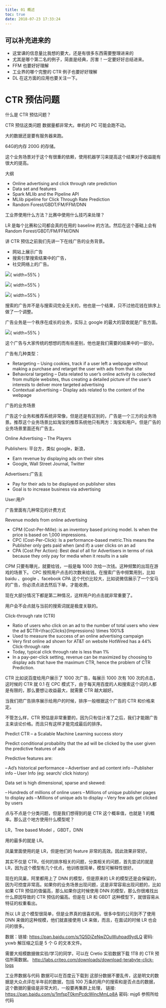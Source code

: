 ```yaml
---
title: 01 概述
toc: true
date: 2018-07-23 17:33:24
---
```

## 可以补充进来的

- 这堂课的信息量比我想的要大，还是有很多东西需要整理进来的
- 尤其是哪个第二名的例子，简直是经典，厉害！一定要好好总结进来。
- FFM 也要好好理解
- 工业界的哪个完整的 CTR 例子也要好好理解
- DL 在这方面的应用也要关注一下。


# CTR 预估问题

什么是 CTR 预估问题？


CTR 预估这类问题 数据量都非常大。单机的 PC 可能会跑不动。

大的数据还是要有服务器来跑。

64G的内存 200G 的存储。

这个业务场景对于这个有很重的依赖，使用机器学习来提高这个结果对于收益能有很大的提高。

大纲

- Online advertising and click through rate prediction
- Data set and features
- Spark MLlib and the Pipeline API
- MLlib pipeline for Click Through Rate Prediction
- Random Forest/GBDT/FM/FFM/DNN



工业界使用什么方法？比赛中使用什么技巧来处理？

LR 是每个比赛和公司都会真的在用的 baseline 的方法。然后在这个基础上会有 Random Forest/GBDT/FM/FFM/DNN


讲 CTR 预估之前我们先讲一下在线广告的业务背景。

- 网站上展示广告
- 搜索引擎搜索结果中的广告，
- 社交网络上的广告。

![](http://images.iterate.site/blog/image/180721/AjmJ8j8Bge.png?imageslim){ width=55% }

![](http://images.iterate.site/blog/image/180721/F0l2B61Ebf.png?imageslim){ width=55% }

![](http://images.iterate.site/blog/image/180721/2KjD45A43C.png?imageslim){ width=55% }

搜索的广告并不是与搜索词完全无关的，他也是一个结果，只不过他花钱在排序上做了一个调整。


广告业务是一个秩序在成长的业务，实际上 google 的最大的营收就是广告方面。

![](http://images.iterate.site/blog/image/180721/Li3kJH5ebI.png?imageslim){ width=55% }

这个广告与大家传统的想想的而有些差别，他也是我们需要的结果中的一部分。


广告有几种类型：

- Retargeting – Using cookies, track if a user left a webpage without making a purchase and retarget the
user with ads from that site
- Behavioral targeting – Data related to user’s online activity is collected from multiple websites, thus
creating a detailed picture of the user’s interests to deliver more targeted advertising
- Contextual advertising – Display ads related to the content of the webpage

广告的业务场景

广告这个业务和推荐系统非常像，但是还是有区别的，广告是一个三方的业务场景。推荐这个业务场景比如淘宝的推荐系统他只有两方：淘宝和用户。但是广告的业务场景里面还有广告主。

Online Advertising – The Players

Publishers: 平台方，类似 google，新浪，

- Earn revenue by displaying ads on their sites
- Google, Wall Street Journal, Twitter

Advertisers:广告主
- Pay for their ads to be displayed on publisher sites
- Goal is to increase business via advertising

User:用户


广告里面有几种常见的计费方式

Revenue models from online advertising

- CPM (Cost-Per-Mille): is an inventory based pricing model. Is when the price is based on 1,000 impressions.
- CPC (Cost-Per-Click): Is a performance-based metric.This means the Publisher only gets paid when (and if) a user clicks on an ad
- CPA (Cost Per Action): Best deal of all for Advertisers in terms of risk because they only pay for media when it results in a sale

CPM 只要有曝光，就要给钱，一般是每 1000 次给一次钱。这种频繁的出现在游戏的场景下。
CPC 按照用户点击的次数来给钱。在搜索广告中频繁用到，比如 baidu 、google 、facebook
CPA 这个代价比较大，比如说微信展示了一个宝马的广告，你必须点进去然后下单，才能收费。

现在大部分情况下都是第二种情况，这样用户的点击就非常重要了。

用户会不会点就与当前的搜索词就是极度关联的。



Click-through rate (CTR)

- Ratio of users who click on an ad to the number of total users who view the ad $CTR=\frac{Clicks}{Impressions} \times 100%$
- Used to measure the success of an online advertising campaign
- Very first online ad shown for AT&T on website HotWired has a 44% Click-through rate
- Today, typical click through rate is less than 1%
- In a pay-per-click setting, revenue can be maximized by choosing to display ads that have the maximum CTR, hence the problem of CTR Prediction.

CTR 比如说百度给用户展示了 1000 次广告，每展示 1000 次有 100 次的点击，这时候的 CTR 就 0.1
在 CPC 模式下，由于每天用百度的人和搜索这个词的人都是有限的，那么要想让收益最大，就需要 CTR 越大越好。

当我们把广告排序展示给用户的时候，排序一般根据这个广告的 CTR 和价格来定。

不管怎么样，CTR 预估是非常重要的，因为只有估计准了之后，我们才能跟广告主来谈论价格。而且只有这样才能完成最后的排序。



Predict CTR – a Scalable Machine Learning success story

Predict conditional probability that the ad will be clicked by the user given the predictive features of ads

Predictive features are:

– Ad’s historical performance
– Advertiser and ad content info
– Publisher info
– User Info (eg: search/ click history)

Data set is high dimensional, sparse and skewed:

– Hundreds of millions of online users
– Millions of unique publisher pages to display ads
– Millions of unique ads to display
– Very few ads get clicked by users

点与不点是个分类问题，但是我们想得到的是 CTR 这个概率值，也就是 1 的概率。那么这个地方使用什么模型呢？

LR，Tree based Model ，GBDT，DNN

用的最多的就是 LR。

凤巢里面使用的是 LR，但是他们的 feature 非常的高效。因此效果非常好。

其实不仅是 CTR，任何的排序相关的问题，分类相关的问题，首先尝试的就是 LR，因为这个模型有几个优点，他训练很简单，模型可解释性很好。

现在的凤巢，阿里都用上了 DNN 的模型，但是原来的 LR 的模型还是会保留的，因为可控度非常高。如果你的业务场景出现问题，这是非常容易出现问题的，比如如果 CTR 预估的值偏高，那么如果你这时候使用 DNN 的模型，那么你很难找出什么原因导致的 CTR 预估的偏高。但是在 LR 和 GBDT 这种模型下，就很容易从特征的权重看出。

所以 LR 这个模型很简单，但是业界真的很喜欢用。很多中型的公司到不了使用 DNN 来做的这种规模，他们就直接使用 LR 来做，而且，在面试的时候 LR 也会问的很多。

数据：链接: https://pan.baidu.com/s/1Q5DjZeNwZOuWuhpad9ydLQ 密码: yxwb 解压缩之后是 5 个 G 的文本文件。

需要大规模数据做实验/学习的同学，可以在 Cretio 实验数据下载 1TB 的 CTR 预估所需数据。
http://labs.criteo.com/downloads/download-terabyte-click-logs

工业界数据与代码 数据可以在百度云下载到 这部分数据不要乱传，这是明文的数据是大众点评在半年前的数据，包括 100 万条的用户的搜索和是否点击的数据，这个数据的量级是非常大的，一般要再集群上处理，
链接: https://pan.baidu.com/s/1mfspT0kmPcdcWincMmLp8A 密码: mjg6
参照所给代码
